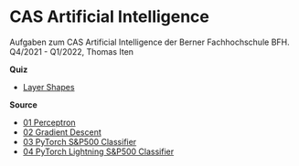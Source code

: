 # CAS Artificial Intelligence

Aufgaben zum CAS Artificial Intelligence der Berner Fachhochschule BFH.<br />
Q4/2021 - Q1/2022, Thomas Iten

**Quiz**
- [Layer Shapes](quiz/02_Layer_Shapes.png)

**Source**
- [01 Perceptron](src/01_perceptron.py)
- [02 Gradient Descent](src/02_gradient_descent.ipynb)
- [03 PyTorch S&P500 Classifier](src/03_pytorch_sp500_binary.ipynb)
- [04 PyTorch Lightning S&P500 Classifier](src/04_pytorch_lightning_sp500_classifier/04_pytorch_lightning_sp500_classifier.ipynb)


